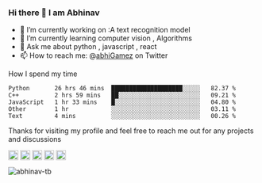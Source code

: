 ### Hi there 👋 I am Abhinav


 - 🔭 I’m currently working on :A text recognition model
 - 🌱 I’m currently learning computer vision , Algorithms
 - 💬 Ask me about python , javascript , react 
 - 📫 How to reach me: @[abhiGamez](https://twitter.com/abhiGamez) on Twitter
 
 How I spend my time

<!--START_SECTION:waka-->
```text
Python       26 hrs 46 mins  ████████████████████░░░░░   82.37 % 
C++          2 hrs 59 mins   ██░░░░░░░░░░░░░░░░░░░░░░░   09.21 % 
JavaScript   1 hr 33 mins    █░░░░░░░░░░░░░░░░░░░░░░░░   04.80 % 
Other        1 hr            ░░░░░░░░░░░░░░░░░░░░░░░░░   03.11 % 
Text         4 mins          ░░░░░░░░░░░░░░░░░░░░░░░░░   00.26 %
```
<!--END_SECTION:waka-->


Thanks for visiting my profile and feel free to reach me out for any projects and discussions

<p style="margin-right:100px">
<a href="https://twitter.com/abhigamez" target="blank"><img align="center" src="https://cdn.jsdelivr.net/npm/simple-icons@3.0.1/icons/twitter.svg" alt="abhigamez" height="20" width="20" /></a>
<a href="https://linkedin.com/in/abhinav-t-b-226172190" target="blank"><img align="center" src="https://cdn.jsdelivr.net/npm/simple-icons@3.0.1/icons/linkedin.svg" alt="abhinav-t-b-226172190" height="20" width="20" /></a>
<a href="https://fb.com/abhinav.baiju.5" target="blank"><img align="center" src="https://cdn.jsdelivr.net/npm/simple-icons@3.0.1/icons/facebook.svg" alt="abhinav.baiju.5" height="20" width="20" /></a>
<a href="https://instagram.com/abhigamez" target="blank"><img align="center" src="https://cdn.jsdelivr.net/npm/simple-icons@3.0.1/icons/instagram.svg" alt="abhigamez" height="20" width="20" /></a>
<a href="https://medium.com/@abhi_tech" target="blank"><img align="center" src="https://cdn.jsdelivr.net/npm/simple-icons@3.0.1/icons/medium.svg" alt="@abhi_tech" height="20" width="20" /></a>
</p>

<p align="left"> <img src="https://komarev.com/ghpvc/?username=abhinav-tb" alt="abhinav-tb" /> </p>
